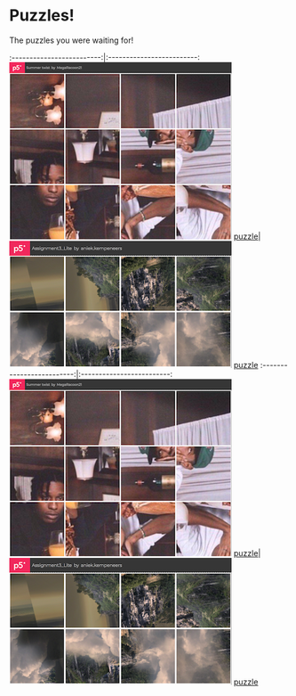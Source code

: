 # Puzzles!

The puzzles you were waiting for!

:-------------------------:|:-------------------------:
![](content/puzzles/1.png) [puzzle](https://editor.p5js.org/MegaRacoon21/full/SwoEblMqy)|![](content/puzzles/2.png) [puzzle](https://editor.p5js.org/aniek.kempeneers/full/uqWJ3Aw-N)
:-------------------------:|:-------------------------:
![](content/puzzles/1.png) [puzzle](https://editor.p5js.org/MegaRacoon21/full/SwoEblMqy)|![](content/puzzles/2.png) [puzzle](https://editor.p5js.org/aniek.kempeneers/full/uqWJ3Aw-N)